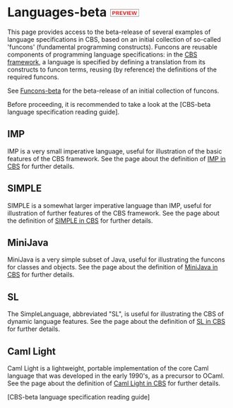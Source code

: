 Languages-beta ![PREVIEW](../Funcons-beta/preview.png)
==============

This page provides access to the beta-release of several examples of language
specifications in CBS, based on an initial collection of so-called 'funcons' 
(fundamental programming constructs). Funcons are reusable components of 
programming language specifications: in the [CBS framework], a language is 
specified by defining a translation from its constructs to funcon terms, 
reusing (by reference) the definitions of the required funcons. 

See [Funcons-beta] for the beta-release of an initial collection of funcons.

Before proceeding, it is recommended to take a look at the 
[CBS-beta language specification reading guide].

IMP
---

IMP is a very small imperative language, useful for illustration of the basic
features of the CBS framework. See the page about the definition of 
[IMP in CBS] for further details.

SIMPLE
------

SIMPLE is a somewhat larger imperative language than IMP, useful for
illustration of further features of the CBS framework. See the page about the 
definition of [SIMPLE in CBS] for further details. 

MiniJava
--------

MiniJava is a very simple subset of Java, useful for illustrating the funcons 
for classes and objects. See the page about the definition of [MiniJava in CBS]
for further details. 

SL
--

The SimpleLanguage, abbreviated "SL", is useful for illustrating the CBS of
dynamic language features. See the page about the definition of [SL in CBS]
for further details. 


Caml Light
----------

Caml Light is a lightweight, portable implementation of the core Caml language
that was developed in the early 1990's, as a precursor to OCaml. See the page
about the definition of [Caml Light in CBS] for further details. 


[CBS framework]: ../index.md

[Funcons-beta]: ../Funcons-beta/index.md

[CBS-beta language specification reading guide]

[IMP in CBS]: IMP/index.md

[SIMPLE in CBS]: SIMPLE/index.md

[MiniJava in CBS]: MiniJava/index.md

[SL in CBS]: SL/index.md

[Caml Light in CBS]: Caml-Light/index.md
